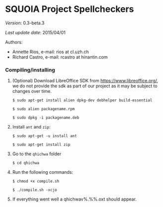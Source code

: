 SQUOIA Project Spellcheckers
============================

*Version*: 0.3-beta.3

*Last update date*: 2015/04/01

Authors: 
  * Annette Rios, e-mail: rios at cl.uzh.ch 
  * Richard Castro, e-mail: rcastro at hinantin.com

### Compiling/installing 

1. (Optional) Download LibreOffice SDK from https://www.libreoffice.org/, we do not provide the sdk as part of our project as it may be subject to changes over time.

    `$ sudo apt-get install alien dpkg-dev debhelper build-essential`

    `$ sudo alien packagename.rpm`

    `$ sudo dpkg -i packagename.deb`

2. Install `ant` and `zip`:

    `$ sudo apt-get -u install ant`

    `$ sudo apt-get install zip`

3. Go to the `qhichwa` folder

    `$ cd qhichwa`

4. Run the following commands:

    `$ chmod +x compile.sh`

    `$ ./compile.sh -xcjo`

5. If everything went well a qhichwav%.%%.oxt should appear.


